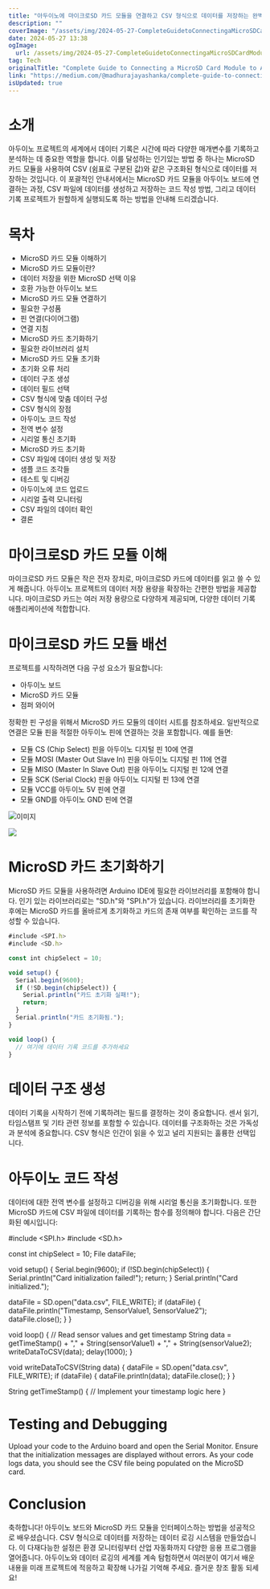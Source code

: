 ```yaml
---
title: "아두이노에 마이크로SD 카드 모듈을 연결하고 CSV 형식으로 데이터를 저장하는 완벽한 가이드"
description: ""
coverImage: "/assets/img/2024-05-27-CompleteGuidetoConnectingaMicroSDCardModuletoArduinoandSavingDatainCSVFormat_0.png"
date: 2024-05-27 13:38
ogImage: 
  url: /assets/img/2024-05-27-CompleteGuidetoConnectingaMicroSDCardModuletoArduinoandSavingDatainCSVFormat_0.png
tag: Tech
originalTitle: "Complete Guide to Connecting a MicroSD Card Module to Arduino and Saving Data in CSV Format"
link: "https://medium.com/@madhurajayashanka/complete-guide-to-connecting-a-microsd-card-module-to-arduino-and-saving-data-in-csv-format-1f30a163cab"
isUpdated: true
---
```





# 소개

아두이노 프로젝트의 세계에서 데이터 기록은 시간에 따라 다양한 매개변수를 기록하고 분석하는 데 중요한 역할을 합니다. 이를 달성하는 인기있는 방법 중 하나는 MicroSD 카드 모듈을 사용하여 CSV (쉼표로 구분된 값)와 같은 구조화된 형식으로 데이터를 저장하는 것입니다. 이 포괄적인 안내서에서는 MicroSD 카드 모듈을 아두이노 보드에 연결하는 과정, CSV 파일에 데이터를 생성하고 저장하는 코드 작성 방법, 그리고 데이터 기록 프로젝트가 원할하게 실행되도록 하는 방법을 안내해 드리겠습니다.

# 목차

- MicroSD 카드 모듈 이해하기
- MicroSD 카드 모듈이란?
- 데이터 저장을 위한 MicroSD 선택 이유
- 호환 가능한 아두이노 보드
- MicroSD 카드 모듈 연결하기
- 필요한 구성품
- 핀 연결(다이어그램)
- 연결 지침
- MicroSD 카드 초기화하기
- 필요한 라이브러리 설치
- MicroSD 카드 모듈 초기화
- 초기화 오류 처리
- 데이터 구조 생성
- 데이터 필드 선택
- CSV 형식에 맞춤 데이터 구성
- CSV 형식의 장점
- 아두이노 코드 작성
- 전역 변수 설정
- 시리얼 통신 초기화
- MicroSD 카드 초기화
- CSV 파일에 데이터 생성 및 저장
- 샘플 코드 조각들
- 테스트 및 디버깅
- 아두이노에 코드 업로드
- 시리얼 출력 모니터링
- CSV 파일의 데이터 확인
- 결론

<div class="content-ad"></div>

# 마이크로SD 카드 모듈 이해

마이크로SD 카드 모듈은 작은 전자 장치로, 마이크로SD 카드에 데이터를 읽고 쓸 수 있게 해줍니다. 아두이노 프로젝트의 데이터 저장 용량을 확장하는 간편한 방법을 제공합니다. 마이크로SD 카드는 여러 저장 용량으로 다양하게 제공되며, 다양한 데이터 기록 애플리케이션에 적합합니다.

# 마이크로SD 카드 모듈 배선

프로젝트를 시작하려면 다음 구성 요소가 필요합니다:

<div class="content-ad"></div>

- 아두이노 보드
- MicroSD 카드 모듈
- 점퍼 와이어

정확한 핀 구성을 위해서 MicroSD 카드 모듈의 데이터 시트를 참조하세요. 일반적으로 연결은 모듈 핀을 적절한 아두이노 핀에 연결하는 것을 포함합니다. 예를 들면:

- 모듈 CS (Chip Select) 핀을 아두이노 디지털 핀 10에 연결
- 모듈 MOSI (Master Out Slave In) 핀을 아두이노 디지털 핀 11에 연결
- 모듈 MISO (Master In Slave Out) 핀을 아두이노 디지털 핀 12에 연결
- 모듈 SCK (Serial Clock) 핀을 아두이노 디지털 핀 13에 연결
- 모듈 VCC를 아두이노 5V 핀에 연결
- 모듈 GND를 아두이노 GND 핀에 연결

![이미지](/assets/img/2024-05-27-CompleteGuidetoConnectingaMicroSDCardModuletoArduinoandSavingDatainCSVFormat_0.png)

<div class="content-ad"></div>

<img src="/assets/img/2024-05-27-CompleteGuidetoConnectingaMicroSDCardModuletoArduinoandSavingDatainCSVFormat_1.png" />

# MicroSD 카드 초기화하기

MicroSD 카드 모듈을 사용하려면 Arduino IDE에 필요한 라이브러리를 포함해야 합니다. 인기 있는 라이브러리로는 "SD.h"와 "SPI.h"가 있습니다. 라이브러리를 초기화한 후에는 MicroSD 카드를 올바르게 초기화하고 카드의 존재 여부를 확인하는 코드를 작성할 수 있습니다.

```js
#include <SPI.h>
#include <SD.h>

const int chipSelect = 10;

void setup() {
  Serial.begin(9600);
  if (!SD.begin(chipSelect)) {
    Serial.println("카드 초기화 실패!");
    return;
  }
  Serial.println("카드 초기화됨.");
}

void loop() {
  // 여기에 데이터 기록 코드를 추가하세요
}
```

<div class="content-ad"></div>

# 데이터 구조 생성

데이터 기록을 시작하기 전에 기록하려는 필드를 결정하는 것이 중요합니다. 센서 읽기, 타임스탬프 및 기타 관련 정보를 포함할 수 있습니다. 데이터를 구조화하는 것은 가독성과 분석에 중요합니다. CSV 형식은 인간이 읽을 수 있고 널리 지원되는 훌륭한 선택입니다.

# 아두이노 코드 작성

데이터에 대한 전역 변수를 설정하고 디버깅을 위해 시리얼 통신을 초기화합니다. 또한 MicroSD 카드에 CSV 파일에 데이터를 기록하는 함수를 정의해야 합니다. 다음은 간단화된 예시입니다:

<div class="content-ad"></div>


#include <SPI.h>
#include <SD.h>

const int chipSelect = 10;
File dataFile;

void setup() {
  Serial.begin(9600);
  if (!SD.begin(chipSelect)) {
    Serial.println("Card initialization failed!");
    return;
  }
  Serial.println("Card initialized.");

  dataFile = SD.open("data.csv", FILE_WRITE);
  if (dataFile) {
    dataFile.println("Timestamp, SensorValue1, SensorValue2");
    dataFile.close();
  }
}

void loop() {
  // Read sensor values and get timestamp
  String data = getTimeStamp() + "," + String(sensorValue1) + "," + String(sensorValue2);
  writeDataToCSV(data);
  delay(1000);
}

void writeDataToCSV(String data) {
  dataFile = SD.open("data.csv", FILE_WRITE);
  if (dataFile) {
    dataFile.println(data);
    dataFile.close();
  }
}

String getTimeStamp() {
  // Implement your timestamp logic here
}

# Testing and Debugging

Upload your code to the Arduino board and open the Serial Monitor. Ensure that the initialization messages are displayed without errors. As your code logs data, you should see the CSV file being populated on the MicroSD card.

# Conclusion


<div class="content-ad"></div>

축하합니다! 아두이노 보드와 MicroSD 카드 모듈을 인터페이스하는 방법을 성공적으로 배우셨습니다. CSV 형식으로 데이터를 저장하는 데이터 로깅 시스템을 만들었습니다. 이 다재다능한 설정은 환경 모니터링부터 산업 자동화까지 다양한 응용 프로그램을 열어줍니다. 아두이노와 데이터 로깅의 세계를 계속 탐험하면서 여러분이 여기서 배운 내용을 미래 프로젝트에 적응하고 확장해 나가길 기억해 주세요. 즐거운 창조 활동 되세요!
